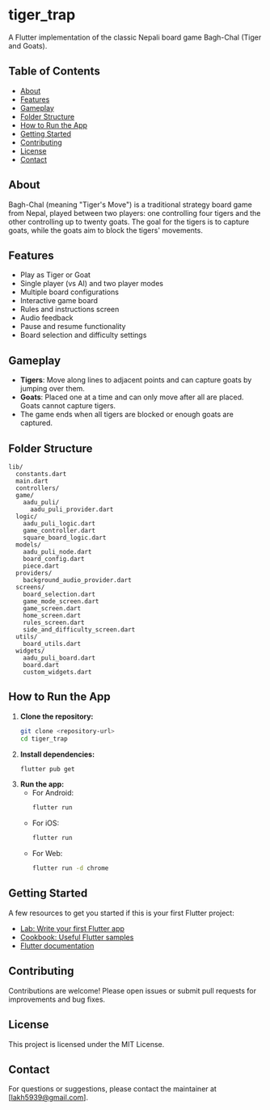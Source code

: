 # tiger_trap

A Flutter implementation of the classic Nepali board game Bagh-Chal (Tiger and Goats).

## Table of Contents
- [About](#about)
- [Features](#features)
- [Gameplay](#gameplay)
- [Folder Structure](#folder-structure)
- [How to Run the App](#how-to-run-the-app)
- [Getting Started](#getting-started)
- [Contributing](#contributing)
- [License](#license)
- [Contact](#contact)

## About
Bagh-Chal (meaning "Tiger's Move") is a traditional strategy board game from Nepal, played between two players: one controlling four tigers and the other controlling up to twenty goats. The goal for the tigers is to capture goats, while the goats aim to block the tigers' movements.

## Features
- Play as Tiger or Goat
- Single player (vs AI) and two player modes
- Multiple board configurations
- Interactive game board
- Rules and instructions screen
- Audio feedback
- Pause and resume functionality
- Board selection and difficulty settings

## Gameplay
- **Tigers**: Move along lines to adjacent points and can capture goats by jumping over them.
- **Goats**: Placed one at a time and can only move after all are placed. Goats cannot capture tigers.
- The game ends when all tigers are blocked or enough goats are captured.

## Folder Structure
```
lib/
  constants.dart
  main.dart
  controllers/
  game/
    aadu_puli/
      aadu_puli_provider.dart
  logic/
    aadu_puli_logic.dart
    game_controller.dart
    square_board_logic.dart
  models/
    aadu_puli_node.dart
    board_config.dart
    piece.dart
  providers/
    background_audio_provider.dart
  screens/
    board_selection.dart
    game_mode_screen.dart
    game_screen.dart
    home_screen.dart
    rules_screen.dart
    side_and_difficulty_screen.dart
  utils/
    board_utils.dart
  widgets/
    aadu_puli_board.dart
    board.dart
    custom_widgets.dart
```

## How to Run the App
1. **Clone the repository:**
   ```bash
   git clone <repository-url>
   cd tiger_trap
   ```
2. **Install dependencies:**
   ```bash
   flutter pub get
   ```
3. **Run the app:**
   - For Android:
     ```bash
     flutter run
     ```
   - For iOS:
     ```bash
     flutter run
     ```
   - For Web:
     ```bash
     flutter run -d chrome
     ```

## Getting Started
A few resources to get you started if this is your first Flutter project:
- [Lab: Write your first Flutter app](https://docs.flutter.dev/get-started/codelab)
- [Cookbook: Useful Flutter samples](https://docs.flutter.dev/cookbook)
- [Flutter documentation](https://docs.flutter.dev/)

## Contributing
Contributions are welcome! Please open issues or submit pull requests for improvements and bug fixes.

## License
This project is licensed under the MIT License.

## Contact
For questions or suggestions, please contact the maintainer at [lakh5939@gmail.com].
